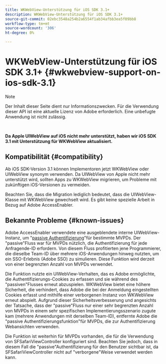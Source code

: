 ```yaml
---
title: WKWebView-Unterstützung für iOS SDK 3.1+
description: WKWebView-Unterstützung für iOS SDK 3.1+
source-git-commit: 02ebc3548a254b2a6554f1ab34afbb3ea5f09bb8
workflow-type: tm+mt
source-wordcount: '306'
ht-degree: 0%

---
```


# WKWebView-Unterstützung für iOS SDK 3.1+ {#wkwebview-support-on-ios-sdk-3.1}

>[!NOTE]
>
>Der Inhalt dieser Seite dient nur Informationszwecken. Für die Verwendung dieser API ist eine aktuelle Lizenz von Adobe erforderlich. Eine unbefugte Anwendung ist nicht zulässig.

</br>

**Da Apple UIWebView auf iOS nicht mehr unterstützt, haben wir iOS SDK 3.1 mit Unterstützung für WKWebView aktualisiert.**

## Kompatibilität {#compatibility}

Ab iOS SDK-Version 3.1 können Implementoren jetzt WKWebView oder UIWebView synonym verwenden. Da UIWebView von Apple nicht mehr unterstützt wird, sollten Apps zu WKWebView migrieren, um Probleme mit zukünftigen iOS-Versionen zu vermeiden.

Beachten Sie, dass die Migration lediglich bedeutet, dass die UIWebView-Klasse mit WKWebView gewechselt wird. Es gibt keine spezielle Arbeit in Bezug auf Adobe AccessEnabler.

## Bekannte Probleme {#known-issues}

Adobe AccessEnabler verwendete eine ausgeblendete interne UIWebView-Instanz, um &quot;[passive Authentifizierung](/help/authentication/sso-passive-authn.md)&quot;für bestimmte MVPDs. Der &quot;passive&quot;Fluss war für MVPDs nützlich, die Authentifizierung für jede Anfragende-ID erfordern. Von diesem Fluss profitierten jene Programmierer, die dieselbe Team-ID über mehrere iOS-Anwendungen hinweg nutzten, um ein SSO-Erlebnis (Adobe SSO) zu simulieren. Diese Funktion wird derzeit von einer begrenzten Anzahl von MVPDs verwendet.

Die Funktion nutzte ein UIWebView-Verhalten, das es Adobe ermöglichte, die Authentifizierungs-Cookies zu erfassen und sie während des &quot;passiven&quot;Flusses erneut abzuspielen. WKWebView bietet eine höhere Sicherheit, die verhindert, dass Adobe die bei der Anmeldung eingestellten Cookies erfasst und mithilfe einer verborgenen Instanz von WKWebView erneut abspielt. Aufgrund dieser Sicherheitsverbesserung und angesichts der Tatsache, dass der &quot;passive&quot;Fluss nur einer sehr begrenzten Anzahl von MVPDs in einem sehr spezifischen Implementierungsszenario zugute kam (mehrere Anwendungen mit derselben Team-ID), entfernte Adobe die &quot;passive Authentifizierungsfunktion&quot;für MVPDs, die zur Authentifizierung Webansichten verwenden.

Die Funktion ist weiterhin für MVPDs vorhanden, die für die Verwendung von SFSafariViewController konfiguriert sind. Beachten Sie jedoch, dass in diesem Fall die &quot;passive&quot;Authentifizierung für den Benutzer sichtbar ist, da SFSafariViewController nicht auf &quot;verborgene&quot;Weise verwendet werden kann.
